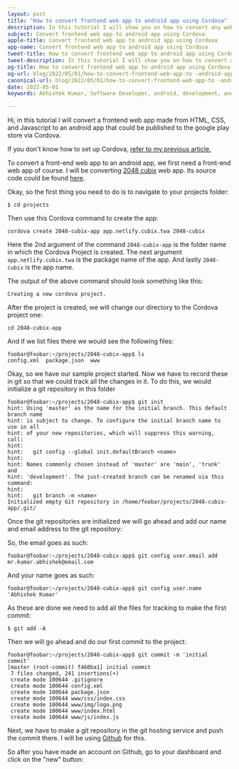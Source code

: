 ```yaml
---
layout: post
title: "How to convert frontend web app to android app using Cordova"
description: In this tutorial I will show you on how to convert any web app made from HTML, CSS and javascript to offline android app using Cordova
subject: Convert frontend web app to android app using Cordova
apple-title: Convert frontend web app to android app using Cordova
app-name: Convert frontend web app to android app using Cordova
tweet-title: How to convert frontend web app to android app using Cordova
tweet-description: In this tutorial I will show you on how to convert any web app made from HTML, CSS and javascript to offline android app using Cordova
og-title: How to convert frontend web app to android app using Cordova
og-url: blog/2022/05/01/how-to-convert-frontend-web-app-to -android-app-using-cordova
canonical-url: blog/2022/05/01/how-to-convert-frontend-web-app-to -android-app-using-cordova
date: 2022-05-01
keywords: Abhishek Kumar, Software Developer, android, development, android development, gradle, npm, nvm, javascript, java, guide, tutorial, HTML, CSS

---
```

Hi, in this tutorial I will convert a frontend web app made from HTML, CSS, and Javascript to an android app that could be published to the google play store via Cordova. 


If you don't know how to set up Cordova, [refer to my previous article.](../../../2022/04/30/how-to-setup-cordova-in-xubuntu-or-ubuntu-for-android-development-full-guide)

To convert a front-end web app to an android app, we first need a front-end web app of course. I will be converting [2048 cubix](https://2048-cubix.netlify.app/) web app. Its source code could be found [here](https://github.com/Mr-Kumar-Abhishek/2048-cubix).

Okay, so the first thing you need to do is to navigate to your projects folder:

```
$ cd projects
```

Then use this Cordova command to create the app: 

```
cordova create 2048-cubix-app app.netlify.cubix.twa 2048-cubix

```

Here the 2nd argument of the command `2048-cubix-app` is the folder name in which the Cordova Project is created.  The next argument `app.netlify.cubix.twa` is the package name of the app. And lastly `2048-cubix` is the app name.  

The output of the above command should look something like this:

```
Creating a new cordova project.
```

After the project is created, we will change our directory to the Cordova project one:

```
cd 2048-cubix-app
```

And if we list files there we would see the following files:

```
foobar@foobar:~/projects/2048-cubix-app$ ls
config.xml  package.json  www
```

Okay, so we have our sample project started. Now we have to record these in git so that we could track all the changes in it.
To do this, we would initialize a git repository in this folder

```
foobar@foobar:~/projects/2048-cubix-app$ git init
hint: Using 'master' as the name for the initial branch. This default branch name
hint: is subject to change. To configure the initial branch name to use in all
hint: of your new repositories, which will suppress this warning, call:
hint: 
hint: 	git config --global init.defaultBranch <name>
hint: 
hint: Names commonly chosen instead of 'master' are 'main', 'trunk' and
hint: 'development'. The just-created branch can be renamed via this command:
hint: 
hint: 	git branch -m <name>
Initialized empty Git repository in /home/foobar/projects/2048-cubix-app/.git/
```

Once the git repositories are initialized we will go ahead and add our name and email address to the git repository:

So, the email goes as such:
```
foobar@foobar:~/projects/2048-cubix-app$ git config user.email add mr.kumar.abhishek@email.com
```

And your name goes as such:

```
foobar@foobar:~/projects/2048-cubix-app$ git config user.name 'Abhishek Kumar'
```

As these are done we need to add all the files for tracking to make the first commit:

```
$ git add -A
```

Then we will go ahead and do our first commit to the project:

```
foobar@foobar:~/projects/2048-cubix-app$ git commit -m 'initial commit'
[master (root-commit) f460ba1] initial commit
 7 files changed, 241 insertions(+)
 create mode 100644 .gitignore
 create mode 100644 config.xml
 create mode 100644 package.json
 create mode 100644 www/css/index.css
 create mode 100644 www/img/logo.png
 create mode 100644 www/index.html
 create mode 100644 www/js/index.js
```

Next, we have to make a git repository in the git hosting service and push the commit there. I will be using [Github](https://github.com) for this.

So after you have made an account on Github, go to your dashboard and click on the "new" button:


